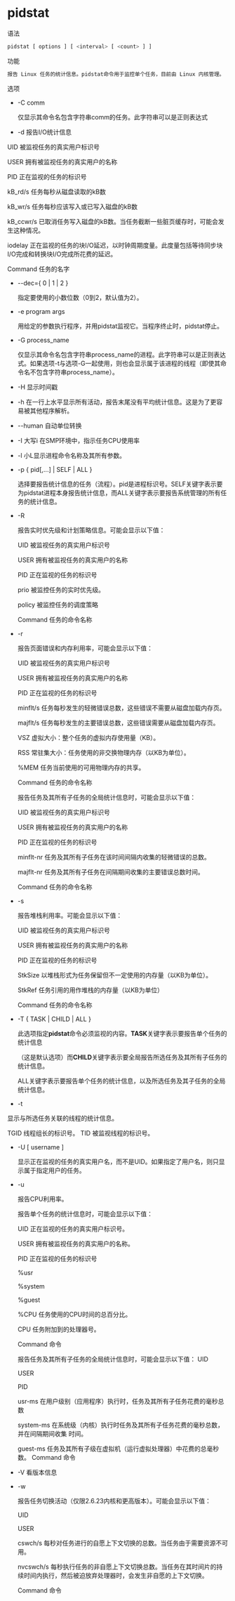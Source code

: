 # pidstat

语法

```bash
pidstat [ options ] [ <interval> [ <count> ] ]
```

功能

```bash
报告 Linux 任务的统计信息。pidstat命令用于监控单个任务，目前由 Linux 内核管理。
```

选项

- -C comm

  仅显示其命令名包含字符串comm的任务。此字符串可以是正则表达式

- -d 报告I/O统计信息

UID  被监视任务的真实用户标识号

USER  拥有被监视任务的真实用户的名称

PID  正在监视的任务的标识号

kB_rd/s  任务每秒从磁盘读取的kB数

kB_wr/s  任务每秒应该写入或已写入磁盘的kB数

kB_ccwr/s   已取消任务写入磁盘的kB数。当任务截断一些脏页缓存时，可能会发生这种情况。

iodelay 正在监视的任务的块I/O延迟，以时钟周期度量。此度量包括等待同步块I/O完成和转换块I/O完成所花费的延迟。

Command 任务的名字

- --dec={ 0 | 1 | 2 }

  指定要使用的小数位数（0到2，默认值为2）。

- -e program args

  用给定的参数执行程序，并用pidstat监视它。当程序终止时，pidstat停止。

- -G process_name

  仅显示其命令名包含字符串process_name的进程。此字符串可以是正则表达式。如果选项-t与选项-G一起使用，则也会显示属于该进程的线程（即使其命令名不包含字符串process_name）。

- -H 显示时间戳

- -h  在一行上水平显示所有活动，报告末尾没有平均统计信息。这是为了更容易被其他程序解析。

- --human 自动单位转换

- -I 大写i 在SMP环境中，指示任务CPU使用率

- -l  小L显示进程命令名称及其所有参数。

- -p { pid[,...] | SELF | ALL }

  选择要报告统计信息的任务（流程）。pid是进程标识号。SELF关键字表示要为pidstat进程本身报告统计信息，而ALL关键字表示要报告系统管理的所有任务的统计信息。

- -R 

  报告实时优先级和计划策略信息。可能会显示以下值：

  UID  被监视任务的真实用户标识号

  USER 拥有被监视任务的真实用户的名称

  PID 正在监视的任务的标识号

  prio 被监控任务的实时优先级。

  policy 被监控任务的调度策略

  Command 任务的命令名称

- -r  

  报告页面错误和内存利用率，可能会显示以下值：

  UID  被监视任务的真实用户标识号

  USER 拥有被监视任务的真实用户的名称

  PID 正在监视的任务的标识号

  minflt/s 任务每秒发生的轻微错误总数，这些错误不需要从磁盘加载内存页。

  majflt/s 任务每秒发生的主要错误总数，这些错误需要从磁盘加载内存页。

  VSZ   虚拟大小：整个任务的虚拟内存使用量（KB）。

  RSS  常驻集大小：任务使用的非交换物理内存（以KB为单位）。

  %MEM  任务当前使用的可用物理内存的共享。

  Command 任务的命令名称

  报告任务及其所有子任务的全局统计信息时，可能会显示以下值：

  UID  被监视任务的真实用户标识号

  USER 拥有被监视任务的真实用户的名称

  PID 正在监视的任务的标识号

  minflt-nr 任务及其所有子任务在该时间间隔内收集的轻微错误的总数。

  majflt-nr  任务及其所有子任务在间隔期间收集的主要错误总数时间。

  Command 任务的命令名称

- -s 

  报告堆栈利用率。可能会显示以下值：

  UID  被监视任务的真实用户标识号

  USER 拥有被监视任务的真实用户的名称

  PID 正在监视的任务的标识号

  StkSize    以堆栈形式为任务保留但不一定使用的内存量（以KB为单位）。

  StkRef    任务引用的用作堆栈的内存量（以KB为单位）

  Command 任务的命令名称

- -T { TASK | CHILD | ALL }

  此选项指定**pidstat**命令必须监视的内容。**TASK**关键字表示要报告单个任务的统计信息

  （这是默认选项）而**CHILD**关键字表示要全局报告所选任务及其所有子任务的统计信息。

  ALL关键字表示要报告单个任务的统计信息，以及所选任务及其子任务的全局统计信息。

-  -t

  显示与所选任务关联的线程的统计信息。

  TGID	线程组长的标识号。                                                                                                                                                                        TID	被监视线程的标识号。                                                                                         

- -U	[ username ]  

  显示正在监视的任务的真实用户名，而不是UID。如果指定了用户名，则只显示属于指定用户的任务。

- -u 

  报告CPU利用率。

  报告单个任务的统计信息时，可能会显示以下值：

  UID  正在监视的任务的真实用户标识号。

  USER  拥有被监视任务的真实用户的名称。

  PID  正在监视的任务的标识号

  %usr

  %system

  %guest

  %CPU  任务使用的CPU时间的总百分比。

  CPU  任务附加到的处理器号。

  Command   命令

  报告任务及其所有子任务的全局统计信息时，可能会显示以下值：
  UID

  USER                                                                                                                                                             

  PID

  usr-ms   在用户级别（应用程序）执行时，任务及其所有子任务花费的毫秒总数                                                                                                                                                

  system-ms     在系统级（内核）执行时任务及其所有子任务花费的毫秒总数，并在间隔期间收集
  时间。                                                                                                                                      

  guest-ms      任务及其所有子级在虚拟机（运行虚拟处理器）中花费的总毫秒数。                                                                                                                                                  Command   命令

- -V 看版本信息

- -w 

  报告任务切换活动（仅限2.6.23内核和更高版本）。可能会显示以下值：

  UID

  USER

  cswch/s  每秒对任务进行的自愿上下文切换的总数。当任务由于需要资源不可用。

  nvcswch/s 每秒执行任务的非自愿上下文切换总数。当任务在其时间片的持续时间内执行，然后被迫放弃处理器时，会发生非自愿的上下文切换。

  Command  命令





